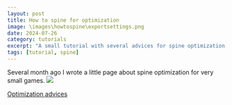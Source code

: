 ```yaml
---
layout: post
title: How to spine for optimization
image: \images\howtospine\exportsettings.png
date: 2024-07-26
category: tutorials
excerpt: "A small tutorial with several advices for spine optimization for small games."
tags: [tutorial, spine]
---
```


Several month ago I wrote a little page about spine optimization for very small games.
![]({{https://www.murlyka.com/how-to-spine/}}/images/howtospine/spinemetrics.png)

[Optimization advices](https://www.murlyka.com/how-to-spine/) 